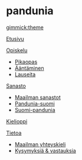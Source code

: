 # pandunia
[gimmick:theme](readable)

[Etusivu](index.md)

[Opiskelu]()

  * [Pikaopas](gid.md)
  * [Ääntäminen](abc.md)
  * [Lauseita](jumle.md)

[Sanasto]()

  * [Maailman sanastot](loga.md)
  * [Pandunia-suomi](pandunia-suomi.md)
  * [Suomi-pandunia](suomi-pandunia.md)

[Kielioppi](bax_kanun.md)

[Tietoa]()

  * [Maailman yhteyskieli](dunia_pijin.md)
  * [Kysymyksiä & vastauksia](kia_i_dap.md)

